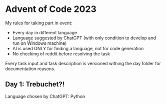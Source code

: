 # Advent of Code 2023

My rules for taking part in event:

* Every day in different language
* Language suggested by ChatGPT (with only condition to develop and run on Windows machine)
* AI is used ONLY for finding a language, not for code generation
* No checking of reddit before resolving the task

Every task input and task description is versioned withing the day folder for documentation reasons.

## Day 1: Trebuchet?!

Language chosen by ChatGPT: Python